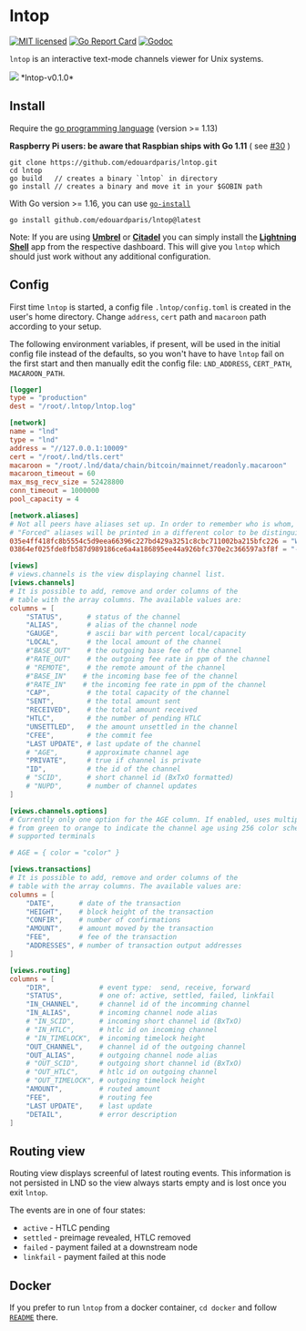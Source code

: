 # lntop

[![MIT licensed](https://img.shields.io/badge/license-MIT-blue.svg)](https://github.com/edouardparis/lntop/blob/master/LICENSE)
[![Go Report Card](https://goreportcard.com/badge/github.com/edouardparis/lntop)](https://goreportcard.com/report/github.com/edouardparis/lntop)
[![Godoc](https://godoc.org/github.com/edouardparis/lntop?status.svg)](https://godoc.org/github.com/edouardparis/lntop)

`lntop` is an interactive text-mode channels viewer for Unix systems.

 <img src="lntop-v0.1.0.png">
 *lntop-v0.1.0*

## Install

Require the [go programming language](https://golang.org/) (version >= 1.13)

**Raspberry Pi users: be aware that Raspbian ships with Go 1.11** ( see
[#30](https://github.com/edouardparis/lntop/issues/30) )

```
git clone https://github.com/edouardparis/lntop.git
cd lntop
go build   // creates a binary `lntop` in directory
go install // creates a binary and move it in your $GOBIN path

```

With Go version >= 1.16, you can use [`go-install`](https://golang.org/ref/mod#go-install)

```
go install github.com/edouardparis/lntop@latest
```

Note: If you are using [**Umbrel**](https://getumbrel.com) or [**Citadel**](https://runcitadel.space) you can simply install the [**Lightning Shell**](https://lightningshell.app) app from the respective dashboard. This will give you `lntop` which should just work without any additional configuration.

## Config

First time `lntop` is started, a config file `.lntop/config.toml` is created in the user's home directory. Change `address`, `cert` path and `macaroon` path according to your setup.

The following environment variables, if present, will be used in the initial config file instead of the defaults, so you won't have to have `lntop` fail on the first start and then manually edit the config file: `LND_ADDRESS`, `CERT_PATH`, `MACAROON_PATH`.

```toml
[logger]
type = "production"
dest = "/root/.lntop/lntop.log"

[network]
name = "lnd"
type = "lnd"
address = "//127.0.0.1:10009"
cert = "/root/.lnd/tls.cert"
macaroon = "/root/.lnd/data/chain/bitcoin/mainnet/readonly.macaroon"
macaroon_timeout = 60
max_msg_recv_size = 52428800
conn_timeout = 1000000
pool_capacity = 4

[network.aliases]
# Not all peers have aliases set up. In order to remember who is whom, pubkeys can be annotated.
# "Forced" aliases will be printed in a different color to be distinguished from network advertised aliases.
035e4ff418fc8b5554c5d9eea66396c227bd429a3251c8cbc711002ba215bfc226 = "Wallet of Satoshi"
03864ef025fde8fb587d989186ce6a4a186895ee44a926bfc370e2c366597a3f8f = "-=[ACINQ]=-"

[views]
# views.channels is the view displaying channel list.
[views.channels]
# It is possible to add, remove and order columns of the
# table with the array columns. The available values are:
columns = [
	"STATUS",      # status of the channel
	"ALIAS",       # alias of the channel node
	"GAUGE",       # ascii bar with percent local/capacity
	"LOCAL",       # the local amount of the channel
	#"BASE_OUT"    # the outgoing base fee of the channel
	#"RATE_OUT"    # the outgoing fee rate in ppm of the channel
	# "REMOTE",    # the remote amount of the channel
	#"BASE_IN"    # the incoming base fee of the channel
	#"RATE_IN"    # the incoming fee rate in ppm of the channel
	"CAP",         # the total capacity of the channel
	"SENT",        # the total amount sent
	"RECEIVED",    # the total amount received
	"HTLC",        # the number of pending HTLC
	"UNSETTLED",   # the amount unsettled in the channel
	"CFEE",        # the commit fee
	"LAST UPDATE", # last update of the channel
	# "AGE",       # approximate channel age
	"PRIVATE",     # true if channel is private
	"ID",          # the id of the channel
	# "SCID",      # short channel id (BxTxO formatted)
	# "NUPD",      # number of channel updates
]

[views.channels.options]
# Currently only one option for the AGE column. If enabled, uses multiple colors
# from green to orange to indicate the channel age using 256 color scheme in
# supported terminals

# AGE = { color = "color" }

[views.transactions]
# It is possible to add, remove and order columns of the
# table with the array columns. The available values are:
columns = [
	"DATE",      # date of the transaction
	"HEIGHT",    # block height of the transaction
	"CONFIR",    # number of confirmations
	"AMOUNT",    # amount moved by the transaction
	"FEE",       # fee of the transaction
	"ADDRESSES", # number of transaction output addresses
]

[views.routing]
columns = [
	"DIR",            # event type:  send, receive, forward
	"STATUS",         # one of: active, settled, failed, linkfail
	"IN_CHANNEL",     # channel id of the incomming channel
	"IN_ALIAS",       # incoming channel node alias
	# "IN_SCID",      # incoming short channel id (BxTxO)
	# "IN_HTLC",      # htlc id on incoming channel
	# "IN_TIMELOCK",  # incoming timelock height
	"OUT_CHANNEL",    # channel id of the outgoing channel
	"OUT_ALIAS",      # outgoing channel node alias
	# "OUT_SCID",     # outgoing short channel id (BxTxO)
	# "OUT_HTLC",     # htlc id on outgoing channel
	# "OUT_TIMELOCK", # outgoing timelock height
	"AMOUNT",         # routed amount
	"FEE",            # routing fee
	"LAST UPDATE",    # last update
	"DETAIL",         # error description
]
```

## Routing view

Routing view displays screenful of latest routing events. This information
is not persisted in LND so the view always starts empty and is lost once
you exit `lntop`.

The events are in one of four states:

* `active` - HTLC pending
* `settled` - preimage revealed, HTLC removed
* `failed` - payment failed at a downstream node
* `linkfail` - payment failed at this node

## Docker

If you prefer to run `lntop` from a docker container, `cd docker` and follow [`README`](docker/README.md) there.
